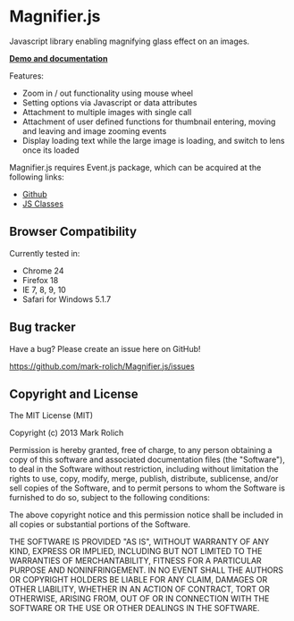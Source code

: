 Magnifier.js
=================

Javascript library enabling magnifying glass effect on an images.

<a href="http://mark-rolich.github.io/Magnifier.js/" target="_blank"><strong>Demo and documentation</strong></a>

Features:

* Zoom in / out functionality using mouse wheel
* Setting options via Javascript or data attributes
* Attachment to multiple images with single call
* Attachment of user defined functions for thumbnail entering, moving and leaving and image zooming events
* Display loading text while the large image is loading, and switch to lens once its loaded

Magnifier.js requires Event.js package, which can be acquired at the following links:

* [Github](https://github.com/mark-rolich/Event.js)
* [JS Classes](http://www.jsclasses.org/package/212-JavaScript-Handle-events-in-a-browser-independent-manner.html)

Browser Compatibility
--------------------

Currently tested in:

* Chrome 24
* Firefox 18
* IE 7, 8, 9, 10
* Safari for Windows 5.1.7

Bug tracker
-----------

Have a bug? Please create an issue here on GitHub!

https://github.com/mark-rolich/Magnifier.js/issues

Copyright and License
---------------------

The MIT License (MIT)

Copyright (c) 2013 Mark Rolich

Permission is hereby granted, free of charge, to any person obtaining a copy
of this software and associated documentation files (the "Software"), to deal
in the Software without restriction, including without limitation the rights
to use, copy, modify, merge, publish, distribute, sublicense, and/or sell
copies of the Software, and to permit persons to whom the Software is
furnished to do so, subject to the following conditions:

The above copyright notice and this permission notice shall be included in
all copies or substantial portions of the Software.

THE SOFTWARE IS PROVIDED "AS IS", WITHOUT WARRANTY OF ANY KIND, EXPRESS OR
IMPLIED, INCLUDING BUT NOT LIMITED TO THE WARRANTIES OF MERCHANTABILITY,
FITNESS FOR A PARTICULAR PURPOSE AND NONINFRINGEMENT. IN NO EVENT SHALL THE
AUTHORS OR COPYRIGHT HOLDERS BE LIABLE FOR ANY CLAIM, DAMAGES OR OTHER
LIABILITY, WHETHER IN AN ACTION OF CONTRACT, TORT OR OTHERWISE, ARISING FROM,
OUT OF OR IN CONNECTION WITH THE SOFTWARE OR THE USE OR OTHER DEALINGS IN
THE SOFTWARE.
